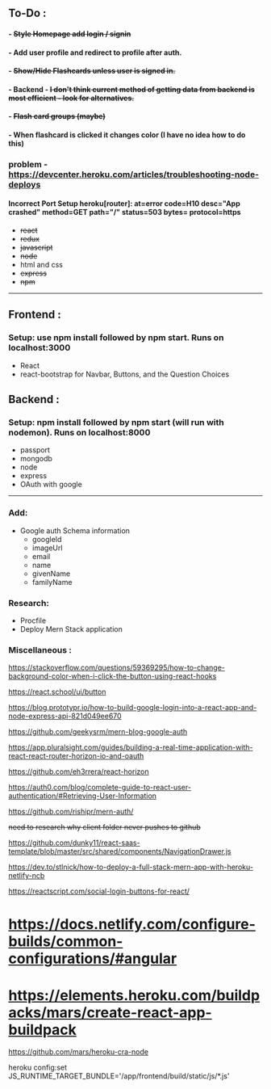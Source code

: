 ## To-Do :

#### - ~~Style Homepage add login / signin~~

#### - Add user profile and redirect to profile after auth.

#### - ~~Show/Hide Flashcards unless user is signed in.~~

#### - Backend - ~~I don't think current method of getting data from backend is most efficient - look for alternatives.~~

#### - ~~Flash card groups (maybe)~~

#### - When flashcard is clicked it changes color (I have no idea how to do this)

### problem - https://devcenter.heroku.com/articles/troubleshooting-node-deploys

#### Incorrect Port Setup heroku[router]: at=error code=H10 desc="App crashed" method=GET path="/" status=503 bytes= protocol=https

- ~~react~~
- ~~redux~~
- ~~javascript~~
- ~~node~~
- html and css
- ~~express~~
- ~~npm~~

---

## Frontend :

### Setup: use npm install followed by npm start. Runs on localhost:3000

- React
- react-bootstrap for Navbar, Buttons, and the Question Choices

## Backend :

### Setup: npm install followed by npm start (will run with nodemon). Runs on localhost:8000

- passport
- mongodb
- node
- express
- OAuth with google

---

### Add:

- Google auth Schema information
  - googleId
  - imageUrl
  - email
  - name
  - givenName
  - familyName

### Research:

- Procfile
- Deploy Mern Stack application

### Miscellaneous :

https://stackoverflow.com/questions/59369295/how-to-change-background-color-when-i-click-the-button-using-react-hooks

https://react.school/ui/button

https://blog.prototypr.io/how-to-build-google-login-into-a-react-app-and-node-express-api-821d049ee670

https://github.com/geekysrm/mern-blog-google-auth

https://app.pluralsight.com/guides/building-a-real-time-application-with-react-react-router-horizon-io-and-oauth

https://github.com/eh3rrera/react-horizon

https://auth0.com/blog/complete-guide-to-react-user-authentication/#Retrieving-User-Information

https://github.com/rishipr/mern-auth/

~~need to research why client folder never pushes to github~~

https://github.com/dunky11/react-saas-template/blob/master/src/shared/components/NavigationDrawer.js

https://dev.to/stlnick/how-to-deploy-a-full-stack-mern-app-with-heroku-netlify-ncb

https://reactscript.com/social-login-buttons-for-react/

# https://docs.netlify.com/configure-builds/common-configurations/#angular

# https://elements.heroku.com/buildpacks/mars/create-react-app-buildpack

https://github.com/mars/heroku-cra-node

heroku config:set JS_RUNTIME_TARGET_BUNDLE='/app/frontend/build/static/js/\*.js'

